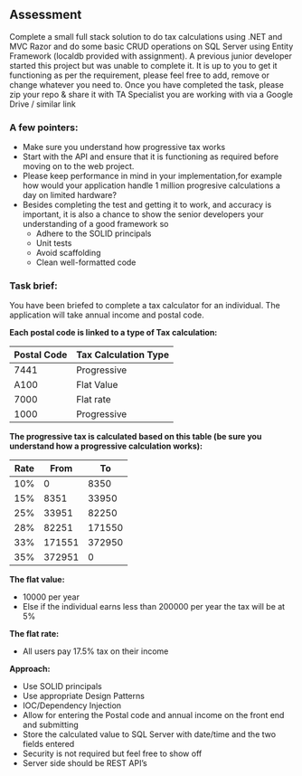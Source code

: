 ﻿## Assessment

Complete a small full stack solution to do tax calculations using .NET and MVC Razor and do some basic CRUD
operations on SQL Server using Entity Framework (localdb provided with assignment).
A previous junior developer started this project but was unable to complete it. 
It is up to you to get it functioning as per the requirement, please feel free to add, remove or change whatever you need to.
Once you have completed the task, please zip your repo & share it with TA Specialist you are working with via a Google Drive / similar link

### A few pointers:

* Make sure you understand how progressive tax works
* Start with the API and ensure that it is functioning as required before moving on to the web project.
* Please keep performance in mind in your implementation,for example how would your application handle 1 million progresive calculations a day on limited hardware?
* Besides completing the test and getting it to work, and accuracy is important, it is also a chance to show the senior developers your understanding of a good framework so
    * Adhere to the SOLID principals
    * Unit tests
    * Avoid scaffolding
    * Clean well-formatted code

### Task brief:

You have been briefed to complete a tax calculator for an individual. The application will take annual income and postal code.

**Each postal code is linked to a type of Tax calculation:**

| Postal Code | Tax Calculation Type |
|-------------|----------------------|
| 7441        | Progressive          |
| A100        | Flat Value           |
| 7000        | Flat rate            |
| 1000        | Progressive          |

**The progressive tax is calculated based on this table (be sure you understand how a progressive calculation works):**

| Rate | From   | To     | 
|------|--------|--------|
| 10%  | 0      | 8350   |
| 15%  | 8351   | 33950  |    
| 25%  | 33951  | 82250  |                      
| 28%  | 82251  | 171550 |  
| 33%  | 171551 | 372950 | 
| 35%  | 372951 | 0      |


**The flat value:**
* 10000 per year
* Else if the individual earns less than 200000 per year the tax will be at 5%
 
**The flat rate:**
* All users pay 17.5% tax on their income

**Approach:**
* Use SOLID principals
* Use appropriate Design Patterns
* IOC/Dependency Injection
* Allow for entering the Postal code and annual income on the front end and submitting
* Store the calculated value to SQL Server with date/time and the two fields entered
* Security is not required but feel free to show off
* Server side should be REST API’s
